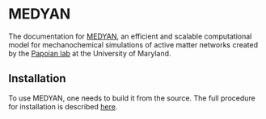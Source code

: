 # MEDYAN

The documentation for [MEDYAN](http://www.medyan.org), an efficient and scalable computational model for mechanochemical simulations of active matter networks created by the [Papoian lab](http://papoian.chem.umd.edu) at the University of Maryland.

## Installation

To use MEDYAN, one needs to build it from the source. The full procedure for installation is described [here](manual/installation.md).


